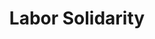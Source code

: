 ---
pid: pt42
title: Labor Solidarity
location_transcription: City Hall Facing the Financial District
coordinates: "[-75.164922393148, 39.952574463986]"
zipcode: '19107'
gen_neighborhood: Center City
neighborhood: Washington Square West,Avenue of The Arts,Midtown Village,Chinatown
outside_phl: 
age: '29'
age_range: 20-29
instagram: 
image_file_name: pt_42.jpg
proposal_transcription: A monument that celebrates/ remembers workers in Philly/USA
  history. Emphasize how people hold power when we stand together.
topic: History,Industrial,Unity
topic_summary: 0, 0, 0, 0
type: Other No Form
keywords_other: 
credit: 
image_labels: 
twitter: "@adamerispala"
facebook: 
permalink: "/monuments/pt42/"
layout: item-page
---
